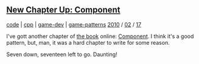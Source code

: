 
## [New Chapter Up: Component](http://journal.stuffwithstuff.com/2010/02/17/new-chapter-up-component/ "New Chapter Up: Component")


[code](http://journal.stuffwithstuff.com/category/code/ "View all posts in code") | [cpp](http://journal.stuffwithstuff.com/category/cpp/ "View all posts in cpp") | [game-dev](http://journal.stuffwithstuff.com/category/game-dev/ "View all posts in game-dev") | [game-patterns](http://journal.stuffwithstuff.com/category/game-patterns/ "View all posts in game-patterns") [2010](http://journal.stuffwithstuff.com/2010/ "year") /
[02](http://journal.stuffwithstuff.com/2010/02/ "month") / [17](http://journal.stuffwithstuff.com/2010/02/17/)


I've gott another chapter of [the book](http://gameprogrammingpatterns.com/) online: [Component](http://gameprogrammingpatterns.com/component.html). I think
it's a good pattern, but, man, it was a hard chapter to write for some reason.


Seven down, seventeen left to go. Daunting!
